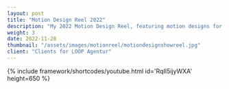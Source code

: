 ```yaml
---
layout: post
title: "Motion Design Reel 2022"
description: "My 2022 Motion Design Reel, featuring motion designs for clients such as Puma, Red Bull, and MAN Trucks during my time at LOOP Agentur."
weight: 3
date: 2022-11-28
thumbnail: "/assets/images/motionreel/motiondesignshowreel.jpg"
client: "Clients for LOOP Agentur"
---
```


{% include framework/shortcodes/youtube.html id='RqII5ijyWXA' height=650 %}